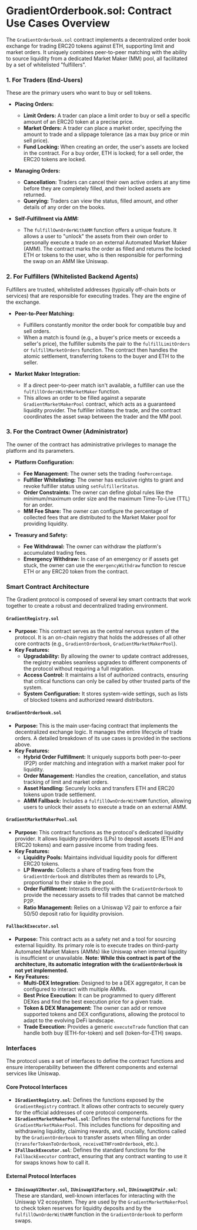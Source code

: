 # GradientOrderbook.sol: Contract Use Cases Overview

The `GradientOrderbook.sol` contract implements a decentralized order book exchange for trading ERC20 tokens against ETH, supporting limit and market orders. It uniquely combines peer-to-peer matching with the ability to source liquidity from a dedicated Market Maker (MM) pool, all facilitated by a set of whitelisted "fulfillers".

### 1. For Traders (End-Users)

These are the primary users who want to buy or sell tokens.

*   **Placing Orders:**
    *   **Limit Orders:** A trader can place a limit order to buy or sell a specific amount of an ERC20 token at a precise price.
    *   **Market Orders:** A trader can place a market order, specifying the amount to trade and a slippage tolerance (as a max buy price or min sell price).
    *   **Fund Locking:** When creating an order, the user's assets are locked in the contract. For a buy order, ETH is locked; for a sell order, the ERC20 tokens are locked.

*   **Managing Orders:**
    *   **Cancellation:** Traders can cancel their own active orders at any time before they are completely filled, and their locked assets are returned.
    *   **Querying:** Traders can view the status, filled amount, and other details of any order on the books.

*   **Self-Fulfillment via AMM:**
    *   The `fulfillOwnOrderWithAMM` function offers a unique feature. It allows a user to "unlock" the assets from their own order to personally execute a trade on an external Automated Market Maker (AMM). The contract marks the order as filled and returns the locked ETH or tokens to the user, who is then responsible for performing the swap on an AMM like Uniswap.

### 2. For Fulfillers (Whitelisted Backend Agents)

Fulfillers are trusted, whitelisted addresses (typically off-chain bots or services) that are responsible for executing trades. They are the engine of the exchange.

*   **Peer-to-Peer Matching:**
    *   Fulfillers constantly monitor the order book for compatible buy and sell orders.
    *   When a match is found (e.g., a buyer's price meets or exceeds a seller's price), the fulfiller submits the pair to the `fulfillLimitOrders` or `fulfillMarketOrders` function. The contract then handles the atomic settlement, transferring tokens to the buyer and ETH to the seller.

*   **Market Maker Integration:**
    *   If a direct peer-to-peer match isn't available, a fulfiller can use the `fulfillOrdersWithMarketMaker` function.
    *   This allows an order to be filled against a separate `GradientMarketMakerPool` contract, which acts as a guaranteed liquidity provider. The fulfiller initiates the trade, and the contract coordinates the asset swap between the trader and the MM pool.

### 3. For the Contract Owner (Administrator)

The owner of the contract has administrative privileges to manage the platform and its parameters.

*   **Platform Configuration:**
    *   **Fee Management:** The owner sets the trading `feePercentage`.
    *   **Fulfiller Whitelisting:** The owner has exclusive rights to grant and revoke fulfiller status using `setFulfillerStatus`.
    *   **Order Constraints:** The owner can define global rules like the minimum/maximum order size and the maximum Time-To-Live (TTL) for an order.
    *   **MM Fee Share:** The owner can configure the percentage of collected fees that are distributed to the Market Maker pool for providing liquidity.

*   **Treasury and Safety:**
    *   **Fee Withdrawal:** The owner can withdraw the platform's accumulated trading fees.
    *   **Emergency Withdraw:** In case of an emergency or if assets get stuck, the owner can use the `emergencyWithdraw` function to rescue ETH or any ERC20 token from the contract. 

### Smart Contract Architecture

The Gradient protocol is composed of several key smart contracts that work together to create a robust and decentralized trading environment.

#### `GradientRegistry.sol`

*   **Purpose:** This contract serves as the central nervous system of the protocol. It is an on-chain registry that holds the addresses of all other core contracts (e.g., `GradientOrderbook`, `GradientMarketMakerPool`).
*   **Key Features:**
    *   **Upgradability:** By allowing the owner to update contract addresses, the registry enables seamless upgrades to different components of the protocol without requiring a full migration.
    *   **Access Control:** It maintains a list of authorized contracts, ensuring that critical functions can only be called by other trusted parts of the system.
    *   **System Configuration:** It stores system-wide settings, such as lists of blocked tokens and authorized reward distributors.

#### `GradientOrderbook.sol`

*   **Purpose:** This is the main user-facing contract that implements the decentralized exchange logic. It manages the entire lifecycle of trade orders. A detailed breakdown of its use cases is provided in the sections above.
*   **Key Features:**
    *   **Hybrid Order Fulfillment:** It uniquely supports both peer-to-peer (P2P) order matching and integration with a market maker pool for liquidity.
    *   **Order Management:** Handles the creation, cancellation, and status tracking of limit and market orders.
    *   **Asset Handling:** Securely locks and transfers ETH and ERC20 tokens upon trade settlement.
    *   **AMM Fallback:** Includes a `fulfillOwnOrderWithAMM` function, allowing users to unlock their assets to execute a trade on an external AMM.

#### `GradientMarketMakerPool.sol`

*   **Purpose:** This contract functions as the protocol's dedicated liquidity provider. It allows liquidity providers (LPs) to deposit assets (ETH and ERC20 tokens) and earn passive income from trading fees.
*   **Key Features:**
    *   **Liquidity Pools:** Maintains individual liquidity pools for different ERC20 tokens.
    *   **LP Rewards:** Collects a share of trading fees from the `GradientOrderbook` and distributes them as rewards to LPs, proportional to their stake in the pool.
    *   **Order Fulfillment:** Interacts directly with the `GradientOrderbook` to provide the necessary assets to fill trades that cannot be matched P2P.
    *   **Ratio Management:** Relies on a Uniswap V2 pair to enforce a fair 50/50 deposit ratio for liquidity provision.

#### `FallbackExecutor.sol`

*   **Purpose:** This contract acts as a safety net and a tool for sourcing external liquidity. Its primary role is to execute trades on third-party Automated Market Makers (AMMs) like Uniswap when internal liquidity is insufficient or unavailable. **Note: While this contract is part of the architecture, its automatic integration with the `GradientOrderbook` is not yet implemented.**
*   **Key Features:**
    *   **Multi-DEX Integration:** Designed to be a DEX aggregator, it can be configured to interact with multiple AMMs.
    *   **Best Price Execution:** It can be programmed to query different DEXes and find the best execution price for a given trade.
    *   **Token & DEX Management:** The owner can add or remove supported tokens and DEX configurations, allowing the protocol to adapt to the evolving DeFi landscape.
    -   **Trade Execution:** Provides a generic `executeTrade` function that can handle both buy (ETH-for-token) and sell (token-for-ETH) swaps. 

### Interfaces

The protocol uses a set of interfaces to define the contract functions and ensure interoperability between the different components and external services like Uniswap.

#### Core Protocol Interfaces
*   **`IGradientRegistry.sol`**: Defines the functions exposed by the `GradientRegistry` contract. It allows other contracts to securely query for the official addresses of core protocol components.
*   **`IGradientMarketMakerPool.sol`**: Defines the external functions for the `GradientMarketMakerPool`. This includes functions for depositing and withdrawing liquidity, claiming rewards, and, crucially, functions called by the `GradientOrderbook` to transfer assets when filling an order (`transferTokenToOrderbook`, `receiveETHFromOrderbook`, etc.).
*   **`IFallbackExecutor.sol`**: Defines the standard functions for the `FallbackExecutor` contract, ensuring that any contract wanting to use it for swaps knows how to call it.

#### External Protocol Interfaces
*   **`IUniswapV2Router.sol`**, **`IUniswapV2Factory.sol`**, **`IUniswapV2Pair.sol`**: These are standard, well-known interfaces for interacting with the Uniswap V2 ecosystem. They are used by the `GradientMarketMakerPool` to check token reserves for liquidity deposits and by the `fulfillOwnOrderWithAMM` function in the `GradientOrderbook` to perform swaps.